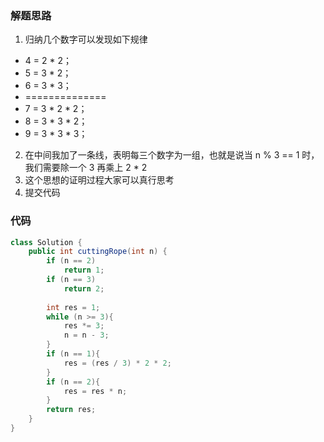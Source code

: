 ### 解题思路
1. 归纳几个数字可以发现如下规律
- 4 = 2 * 2；
- 5 = 3 * 2；
- 6 = 3 * 3；
- ==============
- 7 = 3 * 2 * 2；
- 8 = 3 * 3 * 2；
- 9 = 3 * 3 * 3；
2. 在中间我加了一条线，表明每三个数字为一组，也就是说当 n % 3 == 1 时，我们需要除一个 3 再乘上 2 * 2 
3. 这个思想的证明过程大家可以真行思考
4. 提交代码

### 代码

```java
class Solution {
    public int cuttingRope(int n) {
        if (n == 2)
            return 1;
        if (n == 3)
            return 2;
        
        int res = 1;
        while (n >= 3){
            res *= 3;
            n = n - 3;
        }
        if (n == 1){
            res = (res / 3) * 2 * 2;
        }
        if (n == 2){
            res = res * n;
        }
        return res;
    }
}
```